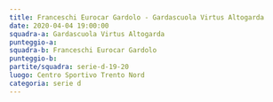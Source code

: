 ```yaml
---
title: Franceschi Eurocar Gardolo - Gardascuola Virtus Altogarda
date: 2020-04-04 19:00:00
squadra-a: Gardascuola Virtus Altogarda
punteggio-a: 
squadra-b: Franceschi Eurocar Gardolo
punteggio-b: 
partite/squadra: serie-d-19-20
luogo: Centro Sportivo Trento Nord
categoria: serie d
---
```

